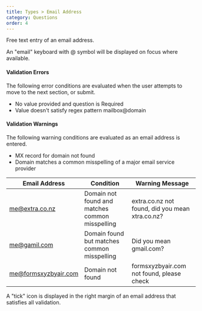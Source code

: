 ```yaml
---
title: Types > Email Address
category: Questions
order: 4
---
```


Free text entry of an email address. 

An "email" keyboard with @ symbol will be displayed on focus where available.

#### Validation Errors

The following error conditions are evaluated when the user attempts to move to the next section, or submit.

* No value provided and question is Required
* Value doesn't satisfy regex pattern mailbox@domain

#### Validation Warnings

The following warning conditions are evaluated as an email address is entered.

* MX record for domain not found
* Domain matches a common misspelling of a major email service provider

|Email Address|Condition|Warning Message|
|---|---|---|
|me@extra.co.nz|Domain not found and matches common misspelling|extra.co.nz not found, did you mean xtra.co.nz?|
|me@gamil.com|Domain found but matches common misspelling|Did you mean gmail.com?|
|me@formsxyzbyair.com|Domain not found|formsxyzbyair.com not found, please check|

A "tick" icon is displayed in the right margin of an email address that satisfies all validation.